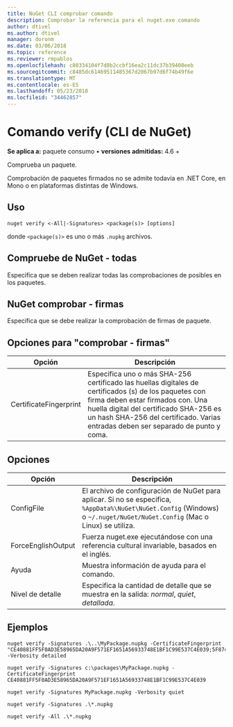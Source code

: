 ```yaml
---
title: NuGet CLI comprobar comando
description: Comprobar la referencia para el nuget.exe comando
author: dtivel
ms.author: dtivel
manager: doronm
ms.date: 03/06/2018
ms.topic: reference
ms.reviewer: rmpablos
ms.openlocfilehash: c80334104f7d8b2ccbf16ea2c11dc37b39408eeb
ms.sourcegitcommit: c8485dc61469511485367d2067b97d6f74b49f6e
ms.translationtype: MT
ms.contentlocale: es-ES
ms.lasthandoff: 05/23/2018
ms.locfileid: "34462857"
---
```

# <a name="verify-command-nuget-cli"></a>Comando verify (CLI de NuGet)

**Se aplica a:** paquete consumo &bullet; **versiones admitidas:** 4.6 +

Comprueba un paquete.

Comprobación de paquetes firmados no se admite todavía en .NET Core, en Mono o en plataformas distintas de Windows.

## <a name="usage"></a>Uso

```cli
nuget verify <-All|-Signatures> <package(s)> [options]
```

donde `<package(s)>` es uno o más `.nupkg` archivos.

## <a name="nuget-verify--all"></a>Compruebe de NuGet - todas

Especifica que se deben realizar todas las comprobaciones de posibles en los paquetes.

## <a name="nuget-verify--signatures"></a>NuGet comprobar - firmas

Especifica que se debe realizar la comprobación de firmas de paquete.

## <a name="options-for-verify--signatures"></a>Opciones para "comprobar - firmas"

| Opción | Descripción |
| --- | --- |
| CertificateFingerprint | Especifica uno o más SHA-256 certificado las huellas digitales de certificados (s) de los paquetes con firma deben estar firmados con. Una huella digital del certificado SHA-256 es un hash SHA-256 del certificado. Varias entradas deben ser separado de punto y coma. |

## <a name="options"></a>Opciones

| Opción | Descripción |
| --- | --- |
| ConfigFile | El archivo de configuración de NuGet para aplicar. Si no se especifica, `%AppData%\NuGet\NuGet.Config` (Windows) o `~/.nuget/NuGet/NuGet.Config` (Mac o Linux) se utiliza.|
| ForceEnglishOutput | Fuerza nuget.exe ejecutándose con una referencia cultural invariable, basados en el inglés. |
| Ayuda | Muestra información de ayuda para el comando. |
| Nivel de detalle | Especifica la cantidad de detalle que se muestra en la salida: *normal*, *quiet*, *detallada*. |

## <a name="examples"></a>Ejemplos

```cli
nuget verify -Signatures .\..\MyPackage.nupkg -CertificateFingerprint "CE40881FF5F0AD3E58965DA20A9F571EF1651A56933748E1BF1C99E537C4E039;5F874AAF47BCB268A19357364E7FBB09D6BF9E8A93E1229909AC5CAC865802E2" -Verbosity detailed

nuget verify -Signatures c:\packages\MyPackage.nupkg -CertificateFingerprint CE40881FF5F0AD3E58965DA20A9F571EF1651A56933748E1BF1C99E537C4E039

nuget verify -Signatures MyPackage.nupkg -Verbosity quiet

nuget verify -Signatures .\*.nupkg

nuget verify -All .\*.nupkg

```